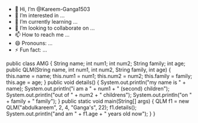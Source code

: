 - 👋 Hi, I’m @Kareem-Ganga1503
- 👀 I’m interested in ...
- 🌱 I’m currently learning ...
- 💞️ I’m looking to collaborate on ...
- 📫 How to reach me ...
- 😄 Pronouns: ...
- ⚡ Fun fact: ...

<!---
Kareem-Ganga1503/Kareem-Ganga1503 is a ✨ special ✨ repository because its `README.md` (this file) appears on your GitHub profile.
You can click the Preview link to take a look at your changes.
--->
public class AMG {
    String name;
    int num1;
    int num2;
    String family;
    int age;
    public QLM(String name, int num1, int num2, String family, int age) {
        this.name = name;
        this.num1 = num1;
        this.num2 = num2;
        this.family = family;
        this.age = age;
    }
    public void details() {
        System.out.println("my name is " + name);
        System.out.println("i am a " + num1 + " (second) children");
        System.out.println("out of " + num2 + " childrens");
        System.out.println("on " + family + " family");
    }
    public static void main(String[] args) {
        QLM f1 = new QLM("abdulkareem", 2, 4, "Ganga's", 22);
        f1.details();
        System.out.println("and am " + f1.age + " years old now");
    }
}
